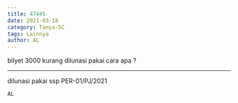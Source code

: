 ```yaml
---
title: 47445
date: 2021-03-18
category: Tanya-SC
tags: Lainnya
author: AL
---
```


bilyet 3000 kurang dilunasi pakai cara apa ?

---

dilunasi pakai ssp PER-01/PJ/2021

`AL`
